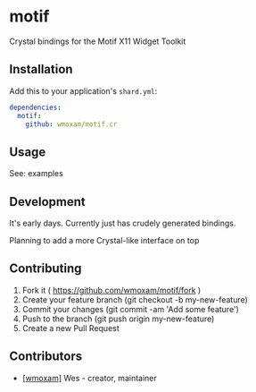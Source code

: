 # motif

Crystal bindings for the Motif X11 Widget Toolkit

## Installation

Add this to your application's `shard.yml`:

```yaml
dependencies:
  motif:
    github: wmoxam/motif.cr
```

## Usage

See: examples

## Development

It's early days. Currently just has crudely generated bindings.

Planning to add a more Crystal-like interface on top

## Contributing

1. Fork it ( https://github.com/wmoxam/motif/fork )
2. Create your feature branch (git checkout -b my-new-feature)
3. Commit your changes (git commit -am 'Add some feature')
4. Push to the branch (git push origin my-new-feature)
5. Create a new Pull Request

## Contributors

- [[wmoxam]](https://github.com/wmoxam) Wes - creator, maintainer
